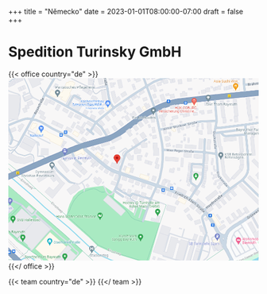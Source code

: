 +++
title = "Německo"
date = 2023-01-01T08:00:00-07:00
draft = false
+++


# Spedition Turinsky GmbH

{{< office country="de" >}}
![map](map.png)
{{</ office >}}


{{< team country="de" >}}
{{</ team >}}